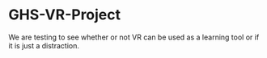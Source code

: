 # GHS-VR-Project
We are testing to see whether or not VR can be used as a learning tool or if it is just a distraction.

